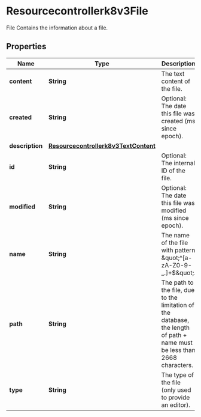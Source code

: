 

# Resourcecontrollerk8v3File

File Contains the information about a file.

## Properties

| Name | Type | Description | Notes |
|------------ | ------------- | ------------- | -------------|
|**content** | **String** | The text content of the file. |  [optional] |
|**created** | **String** | Optional: The date this file was created (ms since epoch). |  [optional] |
|**description** | [**Resourcecontrollerk8v3TextContent**](Resourcecontrollerk8v3TextContent.md) |  |  [optional] |
|**id** | **String** | Optional: The internal ID of the file. |  [optional] |
|**modified** | **String** | Optional: The date this file was modified (ms since epoch). |  [optional] |
|**name** | **String** | The name of the file with pattern \&quot;^[a-zA-Z0-9-_.]+$\&quot;. |  [optional] |
|**path** | **String** | The path to the file, due to the limitation of the database, the length of path + name must be less than 2668 characters. |  [optional] |
|**type** | **String** | The type of the file (only used to provide an editor). |  [optional] |



